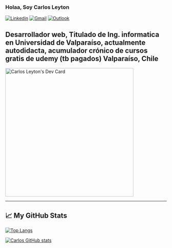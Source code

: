 ### Holaa, Soy Carlos Leyton

[![Linkedin](https://img.shields.io/badge/-LinkedIn-blue?style=flat&logo=Linkedin&logoColor=white)](https://www.linkedin.com/in/carlos-leyton-severino-b5884317/)
[![Gmail](https://img.shields.io/badge/-Gmail-c14438?style=flat&logo=Gmail&logoColor=white)](mailto:leytonseverino@gmail.com)
[![Outlook](https://img.shields.io/badge/-Outlook-0078D4?style=flat&logo=Microsoft-Outlook&logoColor=white)](mailto:carlos.leyton@pm.me)

Desarrollador web, Titulado de Ing. informatica en Universidad de Valparaíso, actualmente autodidacta, acumulador crónico de cursos gratis de udemy (tb pagados)
Valparaíso, Chile
---

<a href="https://app.daily.dev/carlosleyton"><img src="https://api.daily.dev/devcards/3fe04682de0342799bce4eb0192eb88a.png?r=n94" width="400" alt="Carlos Leyton's Dev Card"/></a>

---

## &#x1f4c8; My GitHub Stats

[![Top Langs](https://github-readme-stats.vercel.app/api/top-langs/?username=carlosleyton&hide=java,html,css&theme=outrun)](https://github.com/anuraghazra/github-readme-stats)

[![Carlos GitHub stats](https://github-readme-stats.vercel.app/api?username=carlosleyton&theme=outrun)](https://github.com/anuraghazra/github-readme-stats)
